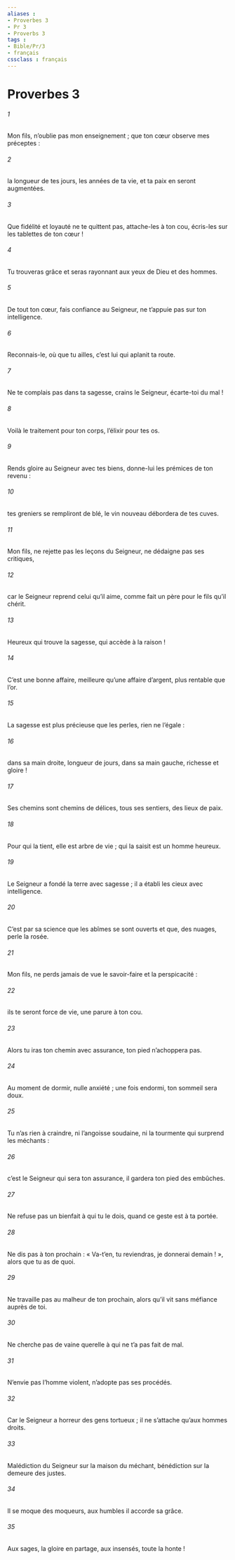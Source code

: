 ```yaml
---
aliases : 
- Proverbes 3
- Pr 3
- Proverbs 3
tags : 
- Bible/Pr/3
- français
cssclass : français
---
```


# Proverbes 3

###### 1
Mon fils, n’oublie pas mon enseignement ;
que ton cœur observe mes préceptes :
###### 2
la longueur de tes jours, les années de ta vie,
et ta paix en seront augmentées.
###### 3
Que fidélité et loyauté ne te quittent pas,
attache-les à ton cou,
écris-les sur les tablettes de ton cœur !
###### 4
Tu trouveras grâce et seras rayonnant
aux yeux de Dieu et des hommes.
###### 5
De tout ton cœur, fais confiance au Seigneur,
ne t’appuie pas sur ton intelligence.
###### 6
Reconnais-le, où que tu ailles,
c’est lui qui aplanit ta route.
###### 7
Ne te complais pas dans ta sagesse,
crains le Seigneur, écarte-toi du mal !
###### 8
Voilà le traitement pour ton corps,
l’élixir pour tes os.
###### 9
Rends gloire au Seigneur avec tes biens,
donne-lui les prémices de ton revenu :
###### 10
tes greniers se rempliront de blé,
le vin nouveau débordera de tes cuves.
###### 11
Mon fils, ne rejette pas les leçons du Seigneur,
ne dédaigne pas ses critiques,
###### 12
car le Seigneur reprend celui qu’il aime,
comme fait un père pour le fils qu’il chérit.
###### 13
Heureux qui trouve la sagesse,
qui accède à la raison !
###### 14
C’est une bonne affaire, meilleure qu’une affaire d’argent,
plus rentable que l’or.
###### 15
La sagesse est plus précieuse que les perles,
rien ne l’égale :
###### 16
dans sa main droite, longueur de jours,
dans sa main gauche, richesse et gloire !
###### 17
Ses chemins sont chemins de délices,
tous ses sentiers, des lieux de paix.
###### 18
Pour qui la tient, elle est arbre de vie ;
qui la saisit est un homme heureux.
###### 19
Le Seigneur a fondé la terre avec sagesse ;
il a établi les cieux avec intelligence.
###### 20
C’est par sa science que les abîmes se sont ouverts
et que, des nuages, perle la rosée.
###### 21
Mon fils, ne perds jamais de vue
le savoir-faire et la perspicacité :
###### 22
ils te seront force de vie,
une parure à ton cou.
###### 23
Alors tu iras ton chemin avec assurance,
ton pied n’achoppera pas.
###### 24
Au moment de dormir, nulle anxiété ;
une fois endormi, ton sommeil sera doux.
###### 25
Tu n’as rien à craindre, ni l’angoisse soudaine,
ni la tourmente qui surprend les méchants :
###### 26
c’est le Seigneur qui sera ton assurance,
il gardera ton pied des embûches.
###### 27
Ne refuse pas un bienfait à qui tu le dois,
quand ce geste est à ta portée.
###### 28
Ne dis pas à ton prochain : « Va-t’en, tu reviendras,
je donnerai demain ! », alors que tu as de quoi.
###### 29
Ne travaille pas au malheur de ton prochain,
alors qu’il vit sans méfiance auprès de toi.
###### 30
Ne cherche pas de vaine querelle
à qui ne t’a pas fait de mal.
###### 31
N’envie pas l’homme violent,
n’adopte pas ses procédés.
###### 32
Car le Seigneur a horreur des gens tortueux ;
il ne s’attache qu’aux hommes droits.
###### 33
Malédiction du Seigneur sur la maison du méchant,
bénédiction sur la demeure des justes.
###### 34
Il se moque des moqueurs,
aux humbles il accorde sa grâce.
###### 35
Aux sages, la gloire en partage,
aux insensés, toute la honte !
